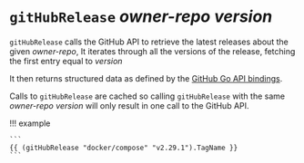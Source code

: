 # `gitHubRelease` *owner-repo* *version*

`gitHubRelease` calls the GitHub API to retrieve the latest releases about
the given *owner-repo*, It iterates through all the versions of the release,
fetching the first entry equal to *version*

It then returns structured data as defined by the [GitHub Go API
bindings](https://pkg.go.dev/github.com/google/go-github/v63/github#RepositoryRelease).

Calls to `gitHubRelease` are cached so calling `gitHubRelease` with
the same *owner-repo* *version* will only result in one call to the GitHub API.

!!! example

    ```
    {{ (gitHubRelease "docker/compose" "v2.29.1").TagName }}
    ```
